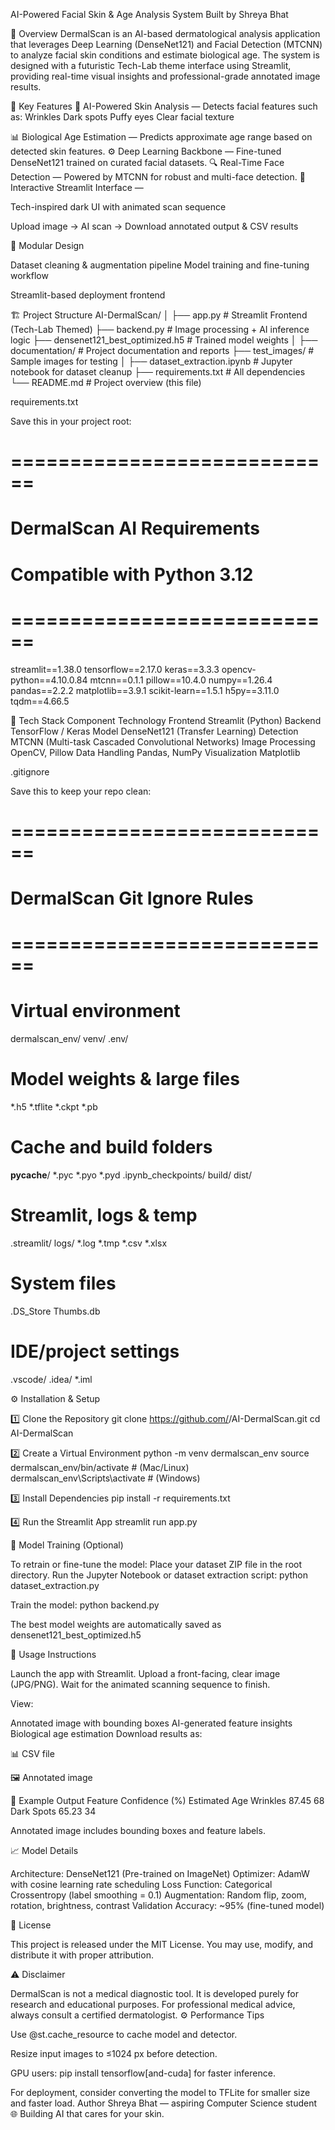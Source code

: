 AI-Powered Facial Skin & Age Analysis System
Built by Shreya Bhat 

📘 Overview
DermalScan is an AI-based dermatological analysis application that leverages Deep Learning (DenseNet121) and Facial Detection (MTCNN) to analyze facial skin conditions and estimate biological age.
The system is designed with a futuristic Tech-Lab theme interface using Streamlit, providing real-time visual insights and professional-grade annotated image results.

🚀 Key Features
🧬 AI-Powered Skin Analysis — Detects facial features such as:
Wrinkles
Dark spots
Puffy eyes
Clear facial texture

📊 Biological Age Estimation — Predicts approximate age range based on detected skin features.
⚙️ Deep Learning Backbone — Fine-tuned DenseNet121 trained on curated facial datasets.
🔍 Real-Time Face Detection — Powered by MTCNN for robust and multi-face detection.
🧠 Interactive Streamlit Interface —

Tech-inspired dark UI with animated scan sequence

Upload image → AI scan → Download annotated output & CSV results

📁 Modular Design

Dataset cleaning & augmentation pipeline
Model training and fine-tuning workflow

Streamlit-based deployment frontend

🏗️ Project Structure
AI-DermalScan/
│
├── app.py                         # Streamlit Frontend (Tech-Lab Themed)
├── backend.py                     # Image processing + AI inference logic
├── densenet121_best_optimized.h5  # Trained model weights
│
├── documentation/                 # Project documentation and reports
├── test_images/                   # Sample images for testing
│
├── dataset_extraction.ipynb       # Jupyter notebook for dataset cleanup
├── requirements.txt               # All dependencies
└── README.md                      # Project overview (this file)

requirements.txt

Save this in your project root:

# ============================
# DermalScan AI Requirements
# Compatible with Python 3.12
# ============================

streamlit==1.38.0
tensorflow==2.17.0
keras==3.3.3
opencv-python==4.10.0.84
mtcnn==0.1.1
pillow==10.4.0
numpy==1.26.4
pandas==2.2.2
matplotlib==3.9.1
scikit-learn==1.5.1
h5py==3.11.0
tqdm==4.66.5

🧰 Tech Stack
Component	Technology
Frontend	Streamlit (Python)
Backend	TensorFlow / Keras
Model	DenseNet121 (Transfer Learning)
Detection	MTCNN (Multi-task Cascaded Convolutional Networks)
Image Processing	OpenCV, Pillow
Data Handling	Pandas, NumPy
Visualization	Matplotlib

.gitignore

Save this to keep your repo clean:

# ============================
# DermalScan Git Ignore Rules
# ============================

# Virtual environment
dermalscan_env/
venv/
.env/

# Model weights & large files
*.h5
*.tflite
*.ckpt
*.pb

# Cache and build folders
__pycache__/
*.pyc
*.pyo
*.pyd
.ipynb_checkpoints/
build/
dist/

# Streamlit, logs & temp
.streamlit/
logs/
*.log
*.tmp
*.csv
*.xlsx

# System files
.DS_Store
Thumbs.db

# IDE/project settings
.vscode/
.idea/
*.iml


⚙️ Installation & Setup

1️⃣ Clone the Repository
git clone https://github.com/<your-username>/AI-DermalScan.git
cd AI-DermalScan

2️⃣ Create a Virtual Environment
python -m venv dermalscan_env
source dermalscan_env/bin/activate   # (Mac/Linux)
dermalscan_env\Scripts\activate      # (Windows)

3️⃣ Install Dependencies
pip install -r requirements.txt

4️⃣ Run the Streamlit App
streamlit run app.py

🧬 Model Training (Optional)

To retrain or fine-tune the model:
Place your dataset ZIP file in the root directory.
Run the Jupyter Notebook or dataset extraction script:
python dataset_extraction.py

Train the model:
python backend.py


The best model weights are automatically saved as
densenet121_best_optimized.h5

🧪 Usage Instructions

Launch the app with Streamlit.
Upload a front-facing, clear image (JPG/PNG).
Wait for the animated scanning sequence to finish.

View:

Annotated image with bounding boxes
AI-generated feature insights
Biological age estimation
Download results as:

📊 CSV file

🖼️ Annotated image

🧠 Example Output
Feature	Confidence (%)	Estimated Age
Wrinkles	               87.45	68
Dark Spots	             65.23	34

Annotated image includes bounding boxes and feature labels.

📈 Model Details

Architecture: DenseNet121 (Pre-trained on ImageNet)
Optimizer: AdamW with cosine learning rate scheduling
Loss Function: Categorical Crossentropy (label smoothing = 0.1)
Augmentation: Random flip, zoom, rotation, brightness, contrast
Validation Accuracy: ~95% (fine-tuned model)

🧾 License

This project is released under the MIT License.
You may use, modify, and distribute it with proper attribution.

⚠️ Disclaimer

DermalScan is not a medical diagnostic tool.
It is developed purely for research and educational purposes.
For professional medical advice, always consult a certified dermatologist.
⚙️ Performance Tips

Use @st.cache_resource to cache model and detector.

Resize input images to ≤1024 px before detection.

GPU users: pip install tensorflow[and-cuda] for faster inference.

For deployment, consider converting the model to TFLite for smaller size and faster load.
Author
Shreya Bhat — aspiring Computer Science student
🌐 Building AI that cares for your skin.
